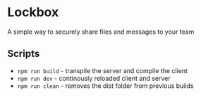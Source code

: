 # Lockbox
A simple way to securely share files and messages to your team

## Scripts
- `npm run build` - transpile the server and compile the client
- `npm run dev` - continously reloaded client and server
- `npm run clean` - removes the dist folder from previous builds
